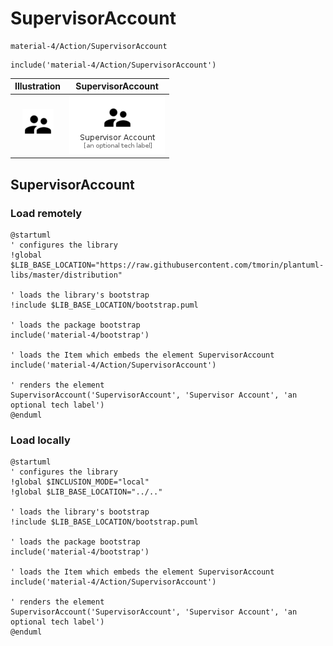 # SupervisorAccount


```text
material-4/Action/SupervisorAccount
```

```text
include('material-4/Action/SupervisorAccount')
```



| Illustration | SupervisorAccount |
| :---: | :---: |
| ![illustration for Illustration](../../material-4/Action/SupervisorAccount.png) | ![illustration for SupervisorAccount](../../material-4/Action/SupervisorAccount.Local.png) |




## SupervisorAccount

### Load remotely
```plantuml
@startuml
' configures the library
!global $LIB_BASE_LOCATION="https://raw.githubusercontent.com/tmorin/plantuml-libs/master/distribution"

' loads the library's bootstrap
!include $LIB_BASE_LOCATION/bootstrap.puml

' loads the package bootstrap
include('material-4/bootstrap')

' loads the Item which embeds the element SupervisorAccount
include('material-4/Action/SupervisorAccount')

' renders the element
SupervisorAccount('SupervisorAccount', 'Supervisor Account', 'an optional tech label')
@enduml
```

### Load locally
```plantuml
@startuml
' configures the library
!global $INCLUSION_MODE="local"
!global $LIB_BASE_LOCATION="../.."

' loads the library's bootstrap
!include $LIB_BASE_LOCATION/bootstrap.puml

' loads the package bootstrap
include('material-4/bootstrap')

' loads the Item which embeds the element SupervisorAccount
include('material-4/Action/SupervisorAccount')

' renders the element
SupervisorAccount('SupervisorAccount', 'Supervisor Account', 'an optional tech label')
@enduml
```


